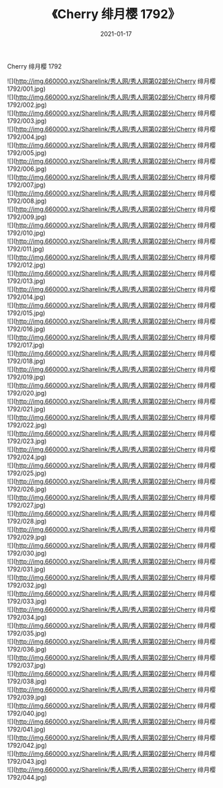 ﻿---
layout: post
title:  《Cherry 绯月樱 1792》
date:   2021-01-17
img: http://img.660000.xyz/Sharelink/秀人网/秀人网第02部分/Cherry 绯月樱 1792/000.jpg
categories: [美女, 清纯, 唯美]
---

Cherry 绯月樱 1792

  ![](http://img.660000.xyz/Sharelink/秀人网/秀人网第02部分/Cherry 绯月樱 1792/001.jpg) <br> ![](http://img.660000.xyz/Sharelink/秀人网/秀人网第02部分/Cherry 绯月樱 1792/002.jpg) <br> ![](http://img.660000.xyz/Sharelink/秀人网/秀人网第02部分/Cherry 绯月樱 1792/003.jpg) <br> ![](http://img.660000.xyz/Sharelink/秀人网/秀人网第02部分/Cherry 绯月樱 1792/004.jpg) <br> ![](http://img.660000.xyz/Sharelink/秀人网/秀人网第02部分/Cherry 绯月樱 1792/005.jpg) <br> ![](http://img.660000.xyz/Sharelink/秀人网/秀人网第02部分/Cherry 绯月樱 1792/006.jpg) <br> ![](http://img.660000.xyz/Sharelink/秀人网/秀人网第02部分/Cherry 绯月樱 1792/007.jpg) <br> ![](http://img.660000.xyz/Sharelink/秀人网/秀人网第02部分/Cherry 绯月樱 1792/008.jpg) <br> ![](http://img.660000.xyz/Sharelink/秀人网/秀人网第02部分/Cherry 绯月樱 1792/009.jpg) <br> ![](http://img.660000.xyz/Sharelink/秀人网/秀人网第02部分/Cherry 绯月樱 1792/010.jpg) <br> ![](http://img.660000.xyz/Sharelink/秀人网/秀人网第02部分/Cherry 绯月樱 1792/011.jpg) <br> ![](http://img.660000.xyz/Sharelink/秀人网/秀人网第02部分/Cherry 绯月樱 1792/012.jpg) <br> ![](http://img.660000.xyz/Sharelink/秀人网/秀人网第02部分/Cherry 绯月樱 1792/013.jpg) <br> ![](http://img.660000.xyz/Sharelink/秀人网/秀人网第02部分/Cherry 绯月樱 1792/014.jpg) <br> ![](http://img.660000.xyz/Sharelink/秀人网/秀人网第02部分/Cherry 绯月樱 1792/015.jpg) <br> ![](http://img.660000.xyz/Sharelink/秀人网/秀人网第02部分/Cherry 绯月樱 1792/016.jpg) <br> ![](http://img.660000.xyz/Sharelink/秀人网/秀人网第02部分/Cherry 绯月樱 1792/017.jpg) <br> ![](http://img.660000.xyz/Sharelink/秀人网/秀人网第02部分/Cherry 绯月樱 1792/018.jpg) <br> ![](http://img.660000.xyz/Sharelink/秀人网/秀人网第02部分/Cherry 绯月樱 1792/019.jpg) <br> ![](http://img.660000.xyz/Sharelink/秀人网/秀人网第02部分/Cherry 绯月樱 1792/020.jpg) <br> ![](http://img.660000.xyz/Sharelink/秀人网/秀人网第02部分/Cherry 绯月樱 1792/021.jpg) <br> ![](http://img.660000.xyz/Sharelink/秀人网/秀人网第02部分/Cherry 绯月樱 1792/022.jpg) <br> ![](http://img.660000.xyz/Sharelink/秀人网/秀人网第02部分/Cherry 绯月樱 1792/023.jpg) <br> ![](http://img.660000.xyz/Sharelink/秀人网/秀人网第02部分/Cherry 绯月樱 1792/024.jpg) <br> ![](http://img.660000.xyz/Sharelink/秀人网/秀人网第02部分/Cherry 绯月樱 1792/025.jpg) <br> ![](http://img.660000.xyz/Sharelink/秀人网/秀人网第02部分/Cherry 绯月樱 1792/026.jpg) <br> ![](http://img.660000.xyz/Sharelink/秀人网/秀人网第02部分/Cherry 绯月樱 1792/027.jpg) <br> ![](http://img.660000.xyz/Sharelink/秀人网/秀人网第02部分/Cherry 绯月樱 1792/028.jpg) <br> ![](http://img.660000.xyz/Sharelink/秀人网/秀人网第02部分/Cherry 绯月樱 1792/029.jpg) <br> ![](http://img.660000.xyz/Sharelink/秀人网/秀人网第02部分/Cherry 绯月樱 1792/030.jpg) <br> ![](http://img.660000.xyz/Sharelink/秀人网/秀人网第02部分/Cherry 绯月樱 1792/031.jpg) <br> ![](http://img.660000.xyz/Sharelink/秀人网/秀人网第02部分/Cherry 绯月樱 1792/032.jpg) <br> ![](http://img.660000.xyz/Sharelink/秀人网/秀人网第02部分/Cherry 绯月樱 1792/033.jpg) <br> ![](http://img.660000.xyz/Sharelink/秀人网/秀人网第02部分/Cherry 绯月樱 1792/034.jpg) <br> ![](http://img.660000.xyz/Sharelink/秀人网/秀人网第02部分/Cherry 绯月樱 1792/035.jpg) <br> ![](http://img.660000.xyz/Sharelink/秀人网/秀人网第02部分/Cherry 绯月樱 1792/036.jpg) <br> ![](http://img.660000.xyz/Sharelink/秀人网/秀人网第02部分/Cherry 绯月樱 1792/037.jpg) <br> ![](http://img.660000.xyz/Sharelink/秀人网/秀人网第02部分/Cherry 绯月樱 1792/038.jpg) <br> ![](http://img.660000.xyz/Sharelink/秀人网/秀人网第02部分/Cherry 绯月樱 1792/039.jpg) <br> ![](http://img.660000.xyz/Sharelink/秀人网/秀人网第02部分/Cherry 绯月樱 1792/040.jpg) <br> ![](http://img.660000.xyz/Sharelink/秀人网/秀人网第02部分/Cherry 绯月樱 1792/041.jpg) <br> ![](http://img.660000.xyz/Sharelink/秀人网/秀人网第02部分/Cherry 绯月樱 1792/042.jpg) <br> ![](http://img.660000.xyz/Sharelink/秀人网/秀人网第02部分/Cherry 绯月樱 1792/043.jpg) <br> ![](http://img.660000.xyz/Sharelink/秀人网/秀人网第02部分/Cherry 绯月樱 1792/044.jpg) <br>